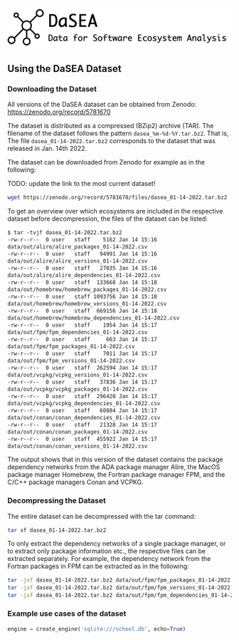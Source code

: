 <!-- # Welcome to the DaSEA documentation
 -->
![](images/logo.png)


## Using the DaSEA Dataset

### Downloading the Dataset

All versions of the DaSEA dataset can be obtained from Zenodo: https://zenodo.org/record/5781670

The dataset is distributed as a compressed (BZip2) archive (TAR).
The filename of the dataset follows the pattern `dasea_%m-%d-%Y.tar.bz2`.
That is, The file `dasea_01-14-2022.tar.bz2` corresponds to the dataset that was released in Jan. 14th 2022.

The dataset can be downloaded from Zenodo for example as in the following:

TODO: update the link to the most current dataset!
```bash
wget https://zenodo.org/record/5781670/files/dasea_01-14-2022.tar.bz2
```


To get an overview over which ecosystems are included in the respective dataset before decompression, the files of the dataset can be listed:

```
$ tar -tvjf dasea_01-14-2022.tar.bz2
-rw-r--r--  0 user   staff    5162 Jan 14 15:16 data/out/alire/alire_packages_01-14-2022.csv
-rw-r--r--  0 user   staff   94991 Jan 14 15:16 data/out/alire/alire_versions_01-14-2022.csv
-rw-r--r--  0 user   staff   27035 Jan 14 15:16 data/out/alire/alire_dependencies_01-14-2022.csv
-rw-r--r--  0 user   staff  133668 Jan 14 15:18 data/out/homebrew/homebrew_packages_01-14-2022.csv
-rw-r--r--  0 user   staff 1093756 Jan 14 15:18 data/out/homebrew/homebrew_versions_01-14-2022.csv
-rw-r--r--  0 user   staff  669156 Jan 14 15:18 data/out/homebrew/homebrew_dependencies_01-14-2022.csv
-rw-r--r--  0 user   staff    1954 Jan 14 15:17 data/out/fpm/fpm_dependencies_01-14-2022.csv
-rw-r--r--  0 user   staff     663 Jan 14 15:17 data/out/fpm/fpm_packages_01-14-2022.csv
-rw-r--r--  0 user   staff    7011 Jan 14 15:17 data/out/fpm/fpm_versions_01-14-2022.csv
-rw-r--r--  0 user   staff  262594 Jan 14 15:17 data/out/vcpkg/vcpkg_versions_01-14-2022.csv
-rw-r--r--  0 user   staff   37836 Jan 14 15:17 data/out/vcpkg/vcpkg_packages_01-14-2022.csv
-rw-r--r--  0 user   staff  296420 Jan 14 15:17 data/out/vcpkg/vcpkg_dependencies_01-14-2022.csv
-rw-r--r--  0 user   staff   60884 Jan 14 15:17 data/out/conan/conan_dependencies_01-14-2022.csv
-rw-r--r--  0 user   staff   21328 Jan 14 15:17 data/out/conan/conan_packages_01-14-2022.csv
-rw-r--r--  0 user   staff  455922 Jan 14 15:17 data/out/conan/conan_versions_01-14-2022.csv
```

The output shows that in this version of the dataset contains the package dependency networks from the ADA package manager Alire, the MacOS package manager Homebrew, the Fortran package manager FPM, and the C/C++ package managers Conan and VCPKG.

### Decompressing the Dataset

The entire dataset can be decompressed with the tar command:

```bash
tar xf dasea_01-14-2022.tar.bz2
```

To only extract the dependency networks of a single package manager, or to extract only package information etc., the respective files can be extracted separately.
For example, the dependency network from the Fortran packages in FPM can be extracted as in the following:

```bash
tar -jxf dasea_01-14-2022.tar.bz2 data/out/fpm/fpm_packages_01-14-2022.csv
tar -jxf dasea_01-14-2022.tar.bz2 data/out/fpm/fpm_versions_01-14-2022.csv
tar -jxf dasea_01-14-2022.tar.bz2 data/out/fpm/fpm_dependencies_01-14-2022.csv
```

### Example use cases of the dataset







```python
engine = create_engine('sqlite:///school.db', echo=True)
```